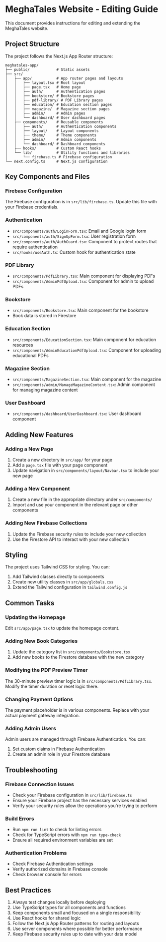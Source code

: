# MeghaTales Website - Editing Guide

This document provides instructions for editing and extending the MeghaTales website.

## Project Structure

The project follows the Next.js App Router structure:

```
meghatales-app/
├── public/            # Static assets
├── src/
│   ├── app/           # App router pages and layouts
│   │   ├── layout.tsx # Root layout
│   │   ├── page.tsx   # Home page
│   │   ├── auth/      # Authentication pages
│   │   ├── bookstore/ # Bookstore pages
│   │   ├── pdf-library/ # PDF Library pages
│   │   ├── education/ # Education section pages
│   │   ├── magazine/  # Magazine section pages
│   │   ├── admin/     # Admin pages
│   │   └── dashboard/ # User dashboard pages
│   ├── components/    # Reusable components
│   │   ├── auth/      # Authentication components
│   │   ├── layout/    # Layout components
│   │   ├── theme/     # Theme components
│   │   ├── admin/     # Admin components
│   │   └── dashboard/ # Dashboard components
│   ├── hooks/         # Custom React hooks
│   └── lib/           # Utility functions and libraries
│       └── firebase.ts # Firebase configuration
└── next.config.ts     # Next.js configuration
```

## Key Components and Files

### Firebase Configuration

The Firebase configuration is in `src/lib/firebase.ts`. Update this file with your Firebase credentials.

### Authentication

- `src/components/auth/LoginForm.tsx`: Email and Google login form
- `src/components/auth/SignUpForm.tsx`: User registration form
- `src/components/auth/AuthGuard.tsx`: Component to protect routes that require authentication
- `src/hooks/useAuth.ts`: Custom hook for authentication state

### PDF Library

- `src/components/PdfLibrary.tsx`: Main component for displaying PDFs
- `src/components/AdminPdfUpload.tsx`: Component for admin to upload PDFs

### Bookstore

- `src/components/Bookstore.tsx`: Main component for the bookstore
- Book data is stored in Firestore

### Education Section

- `src/components/EducationSection.tsx`: Main component for education resources
- `src/components/AdminEducationPdfUpload.tsx`: Component for uploading educational PDFs

### Magazine Section

- `src/components/MagazineSection.tsx`: Main component for the magazine
- `src/components/admin/ManageMagazineContent.tsx`: Admin component for managing magazine content

### User Dashboard

- `src/components/dashboard/UserDashboard.tsx`: User dashboard component

## Adding New Features

### Adding a New Page

1. Create a new directory in `src/app/` for your page
2. Add a `page.tsx` file with your page component
3. Update navigation in `src/components/layout/Navbar.tsx` to include your new page

### Adding a New Component

1. Create a new file in the appropriate directory under `src/components/`
2. Import and use your component in the relevant page or other components

### Adding New Firebase Collections

1. Update the Firebase security rules to include your new collection
2. Use the Firestore API to interact with your new collection

## Styling

The project uses Tailwind CSS for styling. You can:

1. Add Tailwind classes directly to components
2. Create new utility classes in `src/app/globals.css`
3. Extend the Tailwind configuration in `tailwind.config.js`

## Common Tasks

### Updating the Homepage

Edit `src/app/page.tsx` to update the homepage content.

### Adding New Book Categories

1. Update the category list in `src/components/Bookstore.tsx`
2. Add new books to the Firestore database with the new category

### Modifying the PDF Preview Timer

The 30-minute preview timer logic is in `src/components/PdfLibrary.tsx`. Modify the timer duration or reset logic there.

### Changing Payment Options

The payment placeholder is in various components. Replace with your actual payment gateway integration.

### Adding Admin Users

Admin users are managed through Firebase Authentication. You can:
1. Set custom claims in Firebase Authentication
2. Create an admin role in your Firestore database

## Troubleshooting

### Firebase Connection Issues

- Check your Firebase configuration in `src/lib/firebase.ts`
- Ensure your Firebase project has the necessary services enabled
- Verify your security rules allow the operations you're trying to perform

### Build Errors

- Run `npm run lint` to check for linting errors
- Check for TypeScript errors with `npm run type-check`
- Ensure all required environment variables are set

### Authentication Problems

- Check Firebase Authentication settings
- Verify authorized domains in Firebase console
- Check browser console for errors

## Best Practices

1. Always test changes locally before deploying
2. Use TypeScript types for all components and functions
3. Keep components small and focused on a single responsibility
4. Use React hooks for shared logic
5. Follow the Next.js App Router patterns for routing and layouts
6. Use server components where possible for better performance
7. Keep Firebase security rules up to date with your data model

